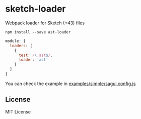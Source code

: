 # sketch-loader

Webpack loader for Sketch (+43) files

```
npm install --save ast-loader
```

```javascript
module: {
  loaders: [
    {
      test: /\.ast$/,
      loader: 'ast'
    }
  ]
}
```

You can check the example in [examples/simple/sagui.config.js](examples/simple/sagui.config.js)

## License

MIT License
